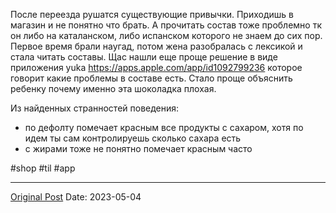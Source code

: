 После переезда рушатся существующие привычки. Приходишь в магазин и не понятно что брать. А прочитать состав тоже проблемно тк он либо на каталанском, либо испанском которого не знаем до сих пор. Первое время брали наугад, потом жена разобралась с лексикой и стала читать составы. Щас нашли еще проще решение в виде приложения yuka https://apps.apple.com/app/id1092799236 которое говорит какие проблемы в составе есть. Стало проще объяснить ребенку почему именно эта шоколадка плохая.

Из найденных странностей поведения:
- по дефолту помечает красным все продукты с сахаром, хотя по идем ты сам контролируешь сколько сахара есть
- с жирами тоже не понятно помечает красным часто

#shop #til #app

---
[Original Post](https://t.me/lev2tarragona/1216)
Date: 2023-05-04
